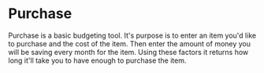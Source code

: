 # Purchase

Purchase is a basic budgeting tool. It's purpose is to enter an item you'd like to
purchase and the cost of the item. Then enter the amount of money you will be
saving every month for the item. Using these factors it returns how long it'll take you
to have enough to purchase the item.
